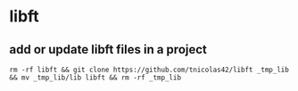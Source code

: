 # libft

## add or update libft files in a project
```
rm -rf libft && git clone https://github.com/tnicolas42/libft _tmp_lib && mv _tmp_lib/lib libft && rm -rf _tmp_lib
```
